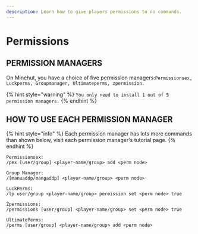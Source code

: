 ```yaml
---
description: Learn how to give players permissions to do commands.
---
```


# Permissions

## PERMISSION MANAGERS

On Minehut, you have a choice of five permission managers:`Permissionsex, Luckperms, Groupmanager, Ultimateperms, zpermission.`

{% hint style="warning" %}
`You only need to install 1 out of 5 permission managers.`
{% endhint %}

## HOW TO USE EACH PERMISSION MANAGER

{% hint style="info" %}
Each permission manager has lots more commands than shown below, visit each permission manager's tutorial page.
{% endhint %}

```text
Permissionsex:
/pex [user/group] <player-name/group> add <perm node>

Group Manager:
/[manuaddp/mangaddp] <player-name/group> <perm node>

LuckPerms:
/lp user/group <player-name/group> permission set <perm node> true

Zpermissions:
/permissions [user/group] <player-name/group> set <perm node> true

UltimatePerms:
/perms [user/group] <player-name/group> add <perm node>
```

